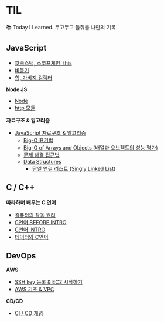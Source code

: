 # TIL

📚 Today I Learned. 두고두고 들춰볼 나만의 기록

## JavaScript

- [호출스택, 스코프체인, this](./JavaScript/JS-Engine/JS-Engine.md)
- [비동기](./JavaScript/JS-Engine/비동기.md)
- [힙, 가비지 컬렉터](./JavaScript/garbage.md)

**Node JS**

- [Node](./JavaScript/NodeJS/NodeJS.md)
- [http 모듈](./JavaScript/NodeJS/http-module.md)

**자료구조 & 알고리즘**

- [JavaScript 자료구조 & 알고리즘](./JavaScript/DataStructure/README.md)
  - [Big-O 표기법](./JavaScript/DataStructure/Big-O.md)
  - [Big-O of Arrays and Objects (배열과 오브젝트의 성능 평가)](./JavaScript/DataStructure/Big-O-of-Arrays-and-Objects.md)
  - [문제 해결 접근법](./JavaScript/DataStructure/solving-patterns-part1.md)
  - [Data Structures](./JavaScript/DataStructure/DataStructure-intro.md)
    - [단일 연결 리스트 (Singly Linked List)](./JavaScript/DataStructure/SinglyLinkedList.md)

## C / C++

**따라하며 배우는 C 언어**

- [컴퓨터의 작동 원리](./C-and-CPP/what-is-computer.md)
- [C언어 BEFORE INTRO](./C-and-CPP/C-before-intro.md)
- [C언어 INTRO](./C-and-CPP/C-intro.md)
- [데이터와 C언어](./C-and-CPP/data.md)

## DevOps

**AWS**

- [SSH key 등록 & EC2 시작하기](./AWS/EC2-start.md)
- [AWS 기초 & VPC](./AWS/AWS-and-VPC.md)

**CD/CD**

- [CI / CD 개념](./CICD/CICD-concept.md)
